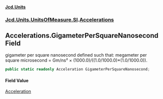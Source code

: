 #### [Jcd.Units](index 'index')
### [Jcd.Units.UnitsOfMeasure.SI](Jcd.Units.UnitsOfMeasure.SI 'Jcd.Units.UnitsOfMeasure.SI').[Accelerations](Accelerations 'Jcd.Units.UnitsOfMeasure.SI.Accelerations')

## Accelerations.GigameterPerSquareNanosecond Field

gigameter per square nanosecond defined such that: megameter per square microsecond = Gm/ns² ×
(1000.0)/((1.0/1000.0)*(1.0/1000.0)).

```csharp
public static readonly Acceleration GigameterPerSquareNanosecond;
```

#### Field Value
[Acceleration](Acceleration 'Jcd.Units.UnitTypes.Acceleration')
